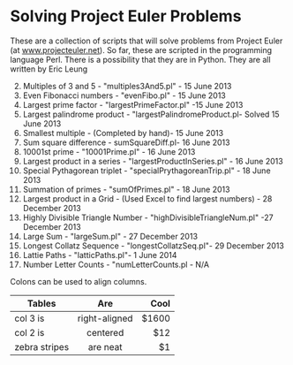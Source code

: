 Solving Project Euler Problems
==============================
These are a collection of scripts that will solve problems from Project Euler
(at www.projecteuler.net). So far, these are scripted in the programming
language Perl. There is a possibility that they are in Python. They are all
written by Eric Leung

2. Multiples of 3 and 5 - "multiples3And5.pl" - 15 June 2013
3. Even Fibonacci numbers - "evenFibo.pl" - 15 June 2013
4. Largest prime factor - "largestPrimeFactor.pl" -15 June 2013
5. Largest palindrome product - "largestPalindromeProduct.pl- Solved 15 June 2013
6. Smallest multiple - (Completed by hand)- 15 June 2013
7. Sum square difference - sumSquareDiff.pl- 16 June 2013
8. 10001st prime - "10001Prime.pl" - 16 June 2013
9. Largest product in a series - "largestProductInSeries.pl" - 16 June 2013
10. Special Pythagorean triplet - "specialPrythagoreanTrip.pl" - 18 June 2013
11. Summation of primes - "sumOfPrimes.pl" - 18 June 2013
12. Largest product in a Grid - (Used Excel to find largest numbers) - 28 December 2013
13. Highly Divisible Triangle Number - "highDivisibleTriangleNum.pl" -27 December 2013
14. Large Sum - "largeSum.pl" - 27 December 2013
15. Longest Collatz Sequence - "longestCollatzSeq.pl"- 29 December 2013
16. Lattie Paths - "latticPaths.pl"- 1 June 2014
17. Number Letter Counts - "numLetterCounts.pl - N/A

Colons can be used to align columns.

| Tables        | Are           | Cool  |
| ------------- |:-------------:| -----:|
| col 3 is      | right-aligned | $1600 |
| col 2 is      | centered      |   $12 |
| zebra stripes | are neat      |    $1 |
